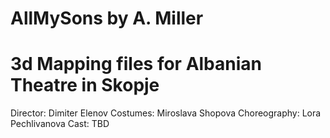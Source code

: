 # AllMySons by A. Miller
# 3d Mapping files for Albanian Theatre in Skopje

Director: Dimiter Elenov
Costumes: Miroslava Shopova
Choreography: Lora Pechlivanova
Cast: TBD
